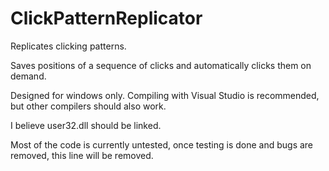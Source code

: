 # ClickPatternReplicator
Replicates clicking patterns.

Saves positions of a sequence of clicks and automatically clicks them on demand.

Designed for windows only. Compiling with Visual Studio is recommended, but other compilers should also work.

I believe user32.dll should be linked.

Most of the code is currently untested, once testing is done and bugs are removed, this line will be removed.
